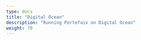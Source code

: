 ```yaml
---
type: docs
title: "Digital Ocean"
description: "Running Portefaix on Digital Ocean"
weight: 70
---
```

